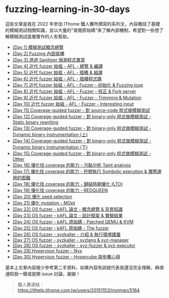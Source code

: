 # fuzzing-learning-in-30-days

這些文章是我在 2022 年參加 IThome 鐵人賽所撰寫的系列文，內容概括了基礎的模糊測試相關知識，並以大量的"查閱原始碼"來了解內部機制，希望對一些想了解模糊測試底層實作的人有幫助。

- [[Day 1] 模糊測試概念總覽](Day1.md)
- [[Day 2] Fuzzing 內部架構](Day2.md)
- [[Day 3] 透過 Sanitizer 偵測程式異常](Day3.md)
- [[Day 4] 近代 fuzzer 始祖 - AFL - 總覽 & 編譯](Day4.md)
- [[Day 5] 近代 fuzzer 始祖 - AFL - 插樁 & 組譯](Day5.md)
- [[Day 6] 近代 fuzzer 始祖 - AFL - 插樁程式碼](Day6.md)
- [[Day 7] 近代 fuzzer 始祖 - AFL - Fuzzer - 初始化 & Fuzzing loop](Day7.md)
- [[Day 8] 近代 fuzzer 始祖 - AFL - Fuzzer - 校正 & Fork server](Day8.md)
- [[Day 9] 近代 fuzzer 始祖 - AFL - Fuzzer - Trimming & Mutation](Day9.md)
- [[Day 10] 近代 fuzzer 始祖 - AFL - Fuzzer - Interesting input](Day10.md)
- [[Day 11] Coverage-guided fuzzer - 對 source-code 程式做模糊測試](Day11.md)
- [[Day 12] Coverage-guided fuzzer - 對 binary-only 程式做模糊測試 - Static binary rewriting](Day12.md)
- [[Day 13] Coverage-guided fuzzer - 對 binary-only 程式做模糊測試 - Dynamic binary instrumentation (上)](Day13.md)
- [[Day 14] Coverage-guided fuzzer - 對 binary-only 程式做模糊測試 - Dynamic binary instrumentation (下)](Day14.md)
- [[Day 15] Coverage-guided fuzzer - 對 binary-only 程式做模糊測試 - Other](Day15.md)
- [[Day 16] 優化找 coverage 的能力 - 污點分析 Taint analysis](Day16.md)
- [[Day 17] 優化找 coverage 的能力 - 符號執行 Symbolic execution & 實際運用的困難](Day17.md)
- [[Day 18] 優化找 coverage 的能力 - 鏈結時期優化 (LTO)](Day18.md)
- [[Day 19] 優化找 coverage 的能力 - REDQUEEN](Day19.md)
- [[Day 20] 優化 seed selection](Day20.md)
- [[Day 21] 優化 mutation - MOpt](Day21.md)
- [[Day 22] OS fuzzer - kAFL 論文 - 概念總覽 & 背景知識](Day22.md)
- [[Day 23] OS fuzzer - kAFL 論文 - 設計框架 & 實驗結果](Day23.md)
- [[Day 24] OS fuzzer - kAFL 原始碼 - Patched QEMU & KVM](Day24.md)
- [[Day 25] OS fuzzer - kAFL 原始碼 - The fuzzer](Day25.md)
- [[Day 26] OS fuzzer - syzkaller - 介紹 & 執行環境建置](Day26.md)
- [[Day 27] OS fuzzer - syzkaller - syzlang & syz-manager](Day27.md)
- [[Day 28] OS fuzzer - syzkaller - syz-fuzzer & syz-executor](Day28.md)
- [[Day 29] Hypervisor fuzzer - Nyx](Day29.md)
- [[Day 30] Hypervisor fuzzer - Hypercube 與參賽心得](Day30.md)

基本上文章內容極少參考第二手資料，如果內容有誤就代表我還沒完全理解，麻煩通知我一聲或是開 issue 討論，謝謝！

> 鐵人賽連結： https://ithelp.ithome.com.tw/users/20151153/ironman/5164
